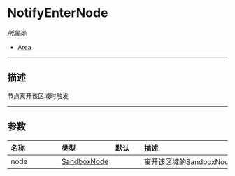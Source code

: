 # NotifyEnterNode

*所属类*:
* [Area](/Api/Classes/GamePlay/Area.md)
------------------------------------------------------------------------------------------
## 描述

节点离开该区域时触发

------------------------------------------------------------------------------------------
## 参数

|<div style="width:100px">名称</div>|<div style="width:100px">类型</div>|<div style="width:50px">默认</div>|<div style="width:350px">描述</div>|
|:---|:---|:---|:---|
|node|[SandboxNode](/Api/Classes/Base/SandboxNode.md)||离开该区域的SandboxNode节点|
